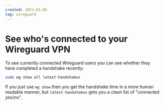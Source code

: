 ```yaml
---
created: 2021-01-05
tag: wireguard
---
```

# See who's connected to your Wireguard VPN

To see currently connected Wireguard users you can see whether they have completed a handshake recently:

```bash
sudo wg show all latest-handshakes
```

If you just use `wg show` then you get the handshake time in a more human readable manner, but `latest-handshakes` gets you a clean list of "connected yes/no".

